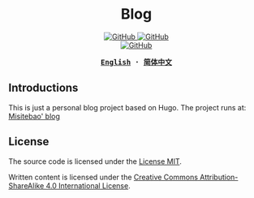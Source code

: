 <h1 align="center">Blog</h1>

<p align="center">
  <a href="https://github.com/misitebao/blog/blob/main/LICENSE">
    <img alt="GitHub" src="https://img.shields.io/github/license/misitebao/blog"/>
  </a>
  <a href="https://github.com/misitebao/yakia">
    <img alt="GitHub" src="https://cdn.jsdelivr.net/gh/misitebao/yakia/assets/badge_flat.svg"/>
  </a>
  <br/>
  <a href="http://creativecommons.org/licenses/by-sa/4.0/">
    <img alt="GitHub" src="https://i.creativecommons.org/l/by-sa/4.0/88x31.png"/>
  </a>
</p>

<div align="center">
<strong>
<samp>

[English](README.md) · [简体中文](README.zh-Hans.md)

</samp>
</strong>
</div>

## Introductions

This is just a personal blog project based on Hugo. The project runs at: [Misitebao' blog](https://blog.misitebao.com)

## License

The source code is licensed under the [License MIT](../LICENSE).

Written content is licensed under the [Creative Commons Attribution-ShareAlike 4.0 International License](http://creativecommons.org/licenses/by-sa/4.0/).
